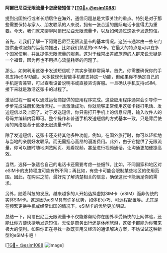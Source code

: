 **阿爾巴尼亞无限流量卡怎麽發短信？[[TG💪+ @esim1088](https://t.me/s/esim1088)]**

提到出国旅行或者长期居住在海外，通信问题总是大家关注的重点。特别是对于那些需要保持与家人、朋友联系的人来说，拥有一张合适的国际电话卡显得尤为重要。今天，我们就来聊聊阿爾巴尼亞无限流量卡，以及如何通过这张卡发送短信。

首先，让我们了解一下阿爾巴尼亞无限流量卡的基本情况。这张卡通常由一些专门提供全球服务的运营商推出，比如我们熟悉的eSIM卡。它最大的特点是可以在多个国家使用，并且提供无限流量的服务。这对于经常出差或旅游的人群来说无疑是一个福音，因为再也不用担心流量耗尽的问题了。

那么，如何利用这张卡发送短信呢？其实步骤非常简单。首先，你需要确保你的手机支持eSIM功能。大多数现代智能手机都支持这一功能，但如果你不确定自己的手机是否兼容，可以查看设备说明书或直接咨询客服。一旦确认手机支持eSIM，接下来就是激活这张卡的过程了。

激活过程一般可以通过运营商提供的应用程序完成。这些应用程序通常会引导你一步步完成注册和激活流程。一旦激活成功，你就能够正常使用这张卡拨打电话、发送短信以及上网了。对于发送短信，你只需打开手机上的信息应用，输入收件人的号码并编辑内容即可。整个操作和普通手机发送短信的方式基本一致，只是背后使用的网络是基于这张无限流量卡的。

除了发送短信，这张卡还支持其他多种功能。例如，在国外旅行时，你可以轻松地与当地的亲朋好友联系，而无需担心高昂的漫游费用。此外，由于它提供了无限流量，你可以随时随地浏览网页、观看视频，甚至进行视频通话，让沟通更加便捷高效。

当然，选择一张适合自己的电话卡还需要考虑一些细节。比如，不同国家和地区对eSIM卡的支持程度可能有所不同；再比如，有些卡可能会限制某些地区的使用范围。因此，在购买之前，最好先了解清楚相关的信息，确保这张卡能满足你的需求。

另外，随着科技的发展，越来越多的人开始选择虚拟SIM卡（eSIM）而非传统的实体SIM卡。这是因为eSIM具有许多优势，如体积小巧、可远程配置等。尤其是在频繁更换手机或经常出国的情况下，eSIM卡的优势更加明显。

总结一下，阿爾巴尼亞无限流量卡不仅能够帮助你在国外享受畅快的上网体验，还能让你方便快捷地发送短信。无论是商务出行还是休闲旅游，这张卡都能为你带来极大的便利。如果你正在寻找一款既实用又经济的通讯解决方案，不妨试试这种新型的eSIM卡吧！

[[TG💪+ @esim1088](https://t.me/s/esim1088) ![Image](https://i.postimg.cc/4NQfJmqS/Snipaste-2025-05-13-00-14-12.png)]